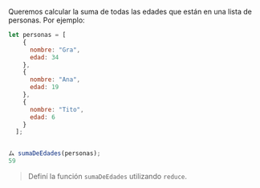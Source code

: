 Queremos calcular la suma de todas las edades que están en una lista de personas. Por ejemplo:

```js
let personas = [
    {
      nombre: "Gra", 
      edad: 34
    }, 
    {
      nombre: "Ana", 
      edad: 19
    },
    {
      nombre: "Tito", 
      edad: 6
    }
  ];


ム sumaDeEdades(personas);
59
```

> Definí la función `sumaDeEdades` utilizando `reduce`.